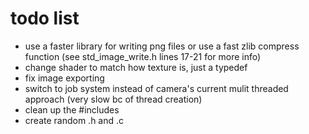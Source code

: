# todo list

 - use a faster library for writing png files or use a fast zlib compress function (see std_image_write.h lines 17-21 for more info)
 - change shader to match how texture is, just a typedef
 - fix image exporting
 - switch to job system instead of camera's current mulit threaded approach (very slow bc of thread creation)
 - clean up the #includes
 - create random .h and .c
